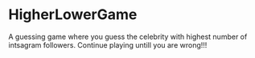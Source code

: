 # HigherLowerGame

A guessing game where you guess the celebrity with highest number of intsagram followers. Continue playing untill you are wrong!!!
